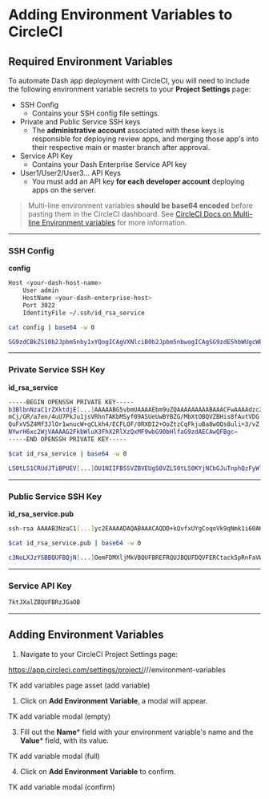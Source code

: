 # Adding Environment Variables to CircleCI


## Required Environment Variables

To automate Dash app deployment with CircleCI, you will need to include the
 following environment variable secrets to your **Project Settings** page:

- SSH Config
  - Contains your SSH config file settings.
- Private and Public Service SSH keys
  - The **administrative account** associated with these keys is responsible for deploying review apps, and merging those app's into their respective main or master branch after approval.
- Service API Key
  - Contains your Dash Enterprise Service API key
- User1/User2/User3... API Keys
  - You must add an API key **for each developer account** deploying apps on the server.

> Multi-line environment variables **should be base64 encoded**
> before pasting them in the CircleCI dashboard. See [CircleCI Docs on Multi-line Environment variables](https://support.circleci.com/hc/en-us/articles/360046094254-Using-Multiple-Line-newline-Environment-Variables-in-CircleCI) for more information.

----------

### SSH Config

**config**
```sh
Host <your-dash-host-name>
    User admin
    HostName <your-dash-enterprise-host>
    Port 3022
    IdentityFile ~/.ssh/id_rsa_service

```

```sh
cat config | base64 -w 0
```

```sh
SG9zdCBkZS10b2Jpbm5nby1xYQogICAgVXNlciB0b2Jpbm5nbwogICAgSG9zdE5hbWUgcWEtZGUtNDEwLnBs[...]Lmhvc3QKICAgIFBvcnQgMzAyMgogICAgSWRlbnRpdHlGaWxlIH4vLnNzaC9hZG1pbl9xYV9kZV80MTBfcGxvdGx5X2hvc3QKICAgIFN0cmljdEhvc3RLZXlDaGVja2luZyBubwogICAgVXNlcktub3duSG9zdHNGaWxlIC9kZXYvbnVsbAoK
```

----------

### Private Service SSH Key

**id_rsa_service**

```sh
-----BEGIN OPENSSH PRIVATE KEY-----
b3BlbnNzaC1rZXktdjE[...]AAAAABG5vbmUAAAAEbm9uZQAAAAAAAAABAAACFwAAAAdzc2gtcn
mCj/GR/a7en/4uU7PkJu1jsVRhnTAKbMSyf09ASUeUwBYBZG/MbXtOBQVZBHis8fAutVDG
QuFxV5Z4Mf3JlOr1wnucW+qCLkh4/ECFLOF/0RXDI2+OoZtzCqFkjuBa8wOQs8uli+3/vZ
NYwrH6xc2WjVAAAAG2FkbWluX3FhX2RlXzQxMF9wbG90bHlfaG9zdAECAwQFBgc=
-----END OPENSSH PRIVATE KEY-----

```

```sh
$cat id_rsa_service | base64 -w 0
```

```sh
LS0tLS1CRUdJTiBPUEV[...]OU1NIIFBSSVZBVEUgS0VZLS0tLS0KYjNCbGJuTnphQzFyWlhrdGRqRUFBQUFBQkc1SDZ4YzJXalZBQUFBRzJGa2JXbHVYM0ZoWDJSbFh6UXhNRjl3Ykc5MGJIbGZhRzl6ZEFFQ0F3UUZCZ2M9Ci0tLS0tRU5EIE9QRU5TU0ggUFJJVkFURSBLRVktLS0tLQo=
```

----------

### Public Service SSH Key

**id_rsa_service.pub**

```sh
ssh-rsa AAAAB3NzaC1[...]yc2EAAAADAQABAAACAQDD+kQvfxUYgCoqoVk9qNmk1i60AKzIzGOFqCLd56rz7P2Gh/O/ybaHf2Qzg1horc8BvQxfB0o9POaaPy80WZg5IkBtOQlLoJJD+ohlQcvpqN1odEAJnmOQ== service_account

```


```sh
$cat id_rsa_service.pub | base64 -w 0
```


```sh
c3NoLXJzYSBBQUFBQjN[...]OemFDMXljMkVBQUFBREFRQUJBQUFDQVFERCtack5pRnFaVWgxVlBYR3ZUdFpJWkhKVXoyMzh5OGJBdlhJOGdLT1FGbG9xODBXWmc1SWtCdE9RbExvSkpEK29obFFjdnBxTjFvZEVBSm5tT1E9PSBhZG1pbl9xYV9kZV80MTBfcGxvdGx5X2hvc3QK
```

----------

### Service API Key

```sh
7ktJXalZBQUFBRzJGaOB
```

----------
## Adding Environment Variables

1. Navigate to your CircleCI Project Settings page:

https://app.circleci.com/settings/project/<your-git-platform>/<your-org>/<your-repo>/environment-variables

TK add variables page asset (add variable)

1. Click on **Add Environment Variable**, a modal will appear.

TK add variable modal (empty)

3. Fill out the **Name*** field with your environment variable's name and the **Value*** field, with its value.

TK add variable modal (full)

4. Click on **Add Environment Variable** to confirm.

TK add variable modal (confirm)

